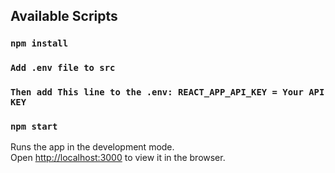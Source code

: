 ## Available Scripts

### `npm install`

### `Add .env file to src`

### `Then add This line to the .env: REACT_APP_API_KEY = Your API KEY`

### `npm start`

Runs the app in the development mode.<br />
Open [http://localhost:3000](http://localhost:3000) to view it in the browser.
